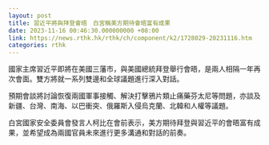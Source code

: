 ```yaml
---
layout: post
title: 習近平將與拜登會晤　白宮稱美方期待會晤富有成果
date: 2023-11-16 00:46:30.000000000 +08:00
link: https://news.rthk.hk/rthk/ch/component/k2/1728029-20231116.htm
categories: rthk
---
```


國家主席習近平即將在美國三藩市，與美國總統拜登舉行會晤，是兩人相隔一年再次會面。雙方將就一系列雙邊和全球議題進行深入對話。

預期會談將討論恢復兩國軍事接觸、解決打擊鴉片類止痛藥芬太尼等問題，亦談及新疆、台灣、南海、以巴衝突、俄羅斯入侵烏克蘭、北韓和人權等議題。

白宮國家安全委員會發言人柯比在會前表示，美方期待拜登與習近平的會晤富有成果，並希望成為兩國官員未來進行更多溝通和對話的前奏。
